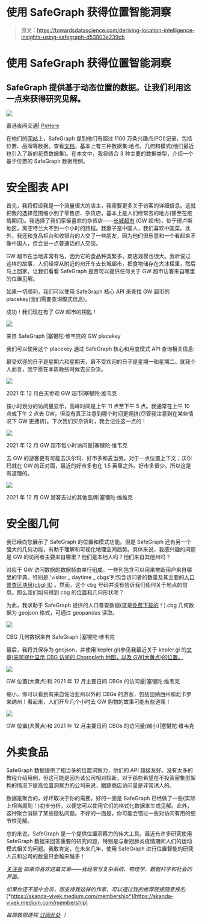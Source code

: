 # 使用 SafeGraph 获得位置智能洞察

> 原文：<https://towardsdatascience.com/deriving-location-intelligence-insights-using-safegraph-d53803e239cb>

# 使用 SafeGraph 获得位置智能洞察

## SafeGraph 提供基于动态位置的数据。让我们利用这一点来获得研究见解。

![](img/0e08accb8ceddedf349f83620d17cd2d.png)

香港夜间交通| [PxHere](https://pxhere.com/en/photo/1200898)

在他们的[网站](https://www.safegraph.com/)上，SafeGraph 提到他们有超过 1100 万条兴趣点(POI)记录，包括位置、品牌等数据。查看[文档](https://docs.safegraph.com/docs)，基本上有三种数据集:地点、几何和模式(他们最近也引入了新的花费数据集)。在本文中，我将结合 3 种主要的数据类型，介绍一个基于位置的 SafeGraph 数据用例。

# 安全图表 API

首先，我将假设我是一个流量很大的店主，我需要更多关于访客的详细信息。这就把我的选择范围缩小到了零售店、杂货店，基本上是人们经常去的地方(甚至在疫情期间)。我选择了我们家最喜欢的杂货店——[长城超市](https://www.gw-supermarket.com/project/supermarket-of-atlanta/) (GW 超市)，位于德卢斯地区，离亚特兰大不到一个小时的路程。我妻子是中国人，我们喜欢中国菜。此外，我还和食品柜台和收银台的人交了一些朋友，因为他们很乐意和一个看起来不像中国人，但会说一点普通话的人交谈。

GW 超市在当地非常有名，因为它的食品种类繁多，商店规模也很大。我听说过这样的故事，人们经常从附近的州开车去长城超市，把食物储存在大冰柜里，然后马上回家。让我们看看 SafeGraph 是否可以提供任何关于 GW 超市访客来自哪里的位置见解。

如果一切顺利，我们可以使用 SafeGraph 核心 API 来查找 GW 超市的 placekey(我们需要查询模式信息)。

成功！我们现在有了 GW 超市的钥匙！

![](img/d364b0760c04ad796cbc6eb049a53995.png)

来自 SafeGraph |塞犍陀·维韦克的 GW placekey

我们可以使用这个 placekey 通过 SafeGraph 核心和月度模式 API 查询相关信息:

最受欢迎的日子是星期六和星期天，最不受欢迎的日子是星期一和星期二。就我个人而言，我宁愿在本周晚些时候去买杂货。

![](img/7cb99b6054e32ee30a3c175b9425d436.png)

2021 年 12 月白天参观 GW 超市|塞犍陀·维韦克

按小时划分的访问量显示，高峰时间是上午 11 点至下午 5 点。我通常在上午 10 点或下午 2 点去 GW，但没有真正注意到哪个时间更拥挤(尽管我注意到在某些情况下 GW 更拥挤)。下次我们买杂货时，我会记住这一点的！

![](img/2b32a14968c16c7032ccc2eaaa1e304c.png)

2021 年 12 月 GW 超市每小时访问量|塞犍陀·维韦克

去 GW 的游客更有可能去沃尔玛、好市多和麦当劳。对于一点位置上下文；沃尔玛就在 GW 的正对面，最近的好市多也在 1.5 英里之外。好市多很少。所以这是有道理的。

![](img/c0db57b43ef41c9619079a4f991207ea.png)

2021 年 12 月 GW 游客去过的其他品牌|塞犍陀·维维克

# 安全图几何

我已经向您展示了 SafeGraph 的位置和模式功能。但是 SafeGraph 还有另一个强大的几何功能，有助于理解和可视化地理空间趋势。具体来说，我感兴趣的问题是 GW 的访问者主要来自哪里？他们是本地人吗？他们来自其他州吗？

对应于 GW 访问数据的数据帧由单行组成。一些列包含可以用来推断用户来自哪里的字典。特别是,‘visitor _ daytime _ cbgs’列包含访问者的数量及其主要的[人口普查区块组(cbg) ID](https://en.wikipedia.org/wiki/Census_block_group) 。然而，这个 cbg 号码并没有告诉我们任何关于地点的信息。那么我们如何得到 cbg 的位置和几何形状呢？

为此，我求助于 SafeGraph 提供的人口普查数据(这是[免费下载的](https://www.safegraph.com/free-data/open-census-data)！).cbg 几何数据为 geojson 格式，可通过 geopandas 读取。

![](img/71baaa3a8dda8d633cd10a9b1b8a5654.png)

CBG 几何数据来自 SafeGraph |塞犍陀·维韦克

最后，我将其保存为 geojson，并使用 kepler.gl(参见我最近关于 kepler.gl 的[文章)来可视化显示 CBG 访问的 Choropleth 地图，以及 GW(大黄点)的位置。](/visualizing-geospatial-traffic-data-in-kepler-gl-773dd14fc98a)

![](img/602273799ac32989f1a3430ea877be82.png)

GW 位置(大黄点)和 2021 年 12 月主要日间 CBGs 的访问量|塞犍陀·维韦克

缩小，你可以看到有来自佐治亚州以外的 CBGs 的游客，包括田纳西州和北卡罗来纳州！看起来，人们开车几个小时去 GW 购物的故事可能有些道理！

![](img/d101f77d9ba7bcbb3d5e7111246c7298.png)

GW 位置(大黄点)和 2021 年 12 月主要日间 CBGs 的访问量(缩小)|塞犍陀·维韦克

# 外卖食品

SafeGraph 数据提供了相当多的位置洞察力，他们的 API 超级友好。没有太多的教程介绍用例，但这可能是因为该公司相对较新。对于那些希望在不投资密集型架构的情况下提高位置洞察力的公司来说，跟踪商店访问量是非常诱人的。

数据是聚合的，好坏取决于你的需要。好的一面是 SafeGraph 已经做了一些(实际上相当周到！)初步分析，以便您可以使用它们的格式化数据来生成见解。此外，这种聚合消除了某些隐私问题。不好的一面是，你可能会错过一些对访问有用的细节性见解。

总的来说，SafeGraph 是一个提供位置洞察力的伟大工具。最近有许多研究使用 SafeGraph 数据来回答重要的研究问题，特别是与新冠肺炎疫情期间人们的运动模式相关的问题。我敢肯定，在未来几年，使用 SafeGraph 进行位置智能的研究人员和公司的数量只会越来越多！

[*关注我*](https://medium.com/@skanda.vivek) *如果你喜欢这篇文章——我经常写复杂系统、物理学、数据科学和社会的界面。*

*如果你还不是中会员，想支持我这样的作家，可以通过我的推荐链接随意报名:*[*https://skanda-vivek.medium.com/membership*](https://skanda-vivek.medium.com/membership)

*每周数据透视* [*订阅此处*](https://skandavivek.substack.com/) *！*